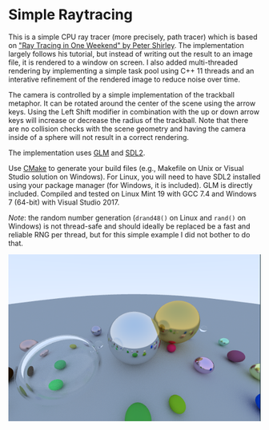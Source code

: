 # Simple Raytracing

This is a simple CPU ray tracer (more precisely, path tracer) which is based on ["Ray Tracing in One Weekend" by Peter Shirley](http://www.realtimerendering.com/raytracing/Ray%20Tracing%20in%20a%20Weekend.pdf). The implementation largely follows his tutorial, but instead of writing out the result to an image file, it is rendered to a window on screen. I also added multi-threaded rendering by implementing a simple task pool using C++ 11 threads and an interative refinement of the rendered image to reduce noise over time. 

The camera is controlled by a simple implementation of the trackball metaphor. It can be rotated around the center of the scene using the arrow keys. Using the Left Shift modifier in combination with the up or down arrow keys will increase or decrease the radius of the trackball. Note that there are no collision checks with the scene geometry and having the camera inside of a sphere will not result in a correct rendering.

The implementation uses [GLM](https://glm.g-truc.net) and [SDL2](https://www.libsdl.org/index.php).

Use [CMake](https://cmake.org/) to generate your build files (e.g., Makefile on Unix or Visual Studio solution on Windows). For Linux, you will need to have SDL2 installed using your package manager (for Windows, it is included). GLM is directly included. Compiled and tested on Linux Mint 19 with GCC 7.4 and Windows 7 (64-bit) with Visual Studio 2017.

*Note*: the random number generation (`drand48()` on Linux and `rand()` on Windows) is not thread-safe and should ideally be replaced be a fast and reliable RNG per thread, but for this simple example I did not bother to do that.

![Example Screenshot](example_screenshot.png)
